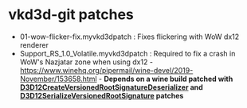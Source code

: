 # vkd3d-git patches

- 01-wow-flicker-fix.myvkd3dpatch : Fixes flickering with WoW dx12 renderer
- Support_RS_1.0_Volatile.myvkd3dpatch : Required to fix a crash in WoW's Nazjatar zone when using dx12 - https://www.winehq.org/pipermail/wine-devel/2019-November/153658.html - **Depends on a wine build patched with [D3D12CreateVersionedRootSignatureDeserializer](https://github.com/Tk-Glitch/PKGBUILDS/blob/master/community-patches/wine-tkg-git/D3D12CreateVersionedRootSignatureDeserializer.mypatch) and [D3D12SerializeVersionedRootSignature](https://github.com/Tk-Glitch/PKGBUILDS/blob/master/community-patches/wine-tkg-git/D3D12SerializeVersionedRootSignature.mypatch) patches**

